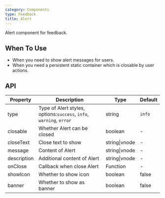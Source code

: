 ```yaml
---
category: Components
type: Feedback
title: Alert
---
```


Alert component for feedback.

## When To Use

- When you need to show alert messages for users.
- When you need a persistent static container which is closable by user actions.

## API

| Property   | Description                                               | Type       | Default |
|----------- |---------------------------------------------------------  | ---------- |-------|
| type       | Type of Alert styles, options:`success`, `info`, `warning`, `error` | string | `info` |
| closable   | Whether Alert can be closed | boolean | - |
| closeText  | Close text to show | string\|vnode | - |
| message    | Content of Alert | string\|vnode | - |
| description | Additional content of Alert | string\|vnode | - |
| onClose    | Callback when close Alert | Function | - |
| showIcon   | Whether to show icon | boolean | false |
| banner   | Whether to show as banner | boolean | false |
